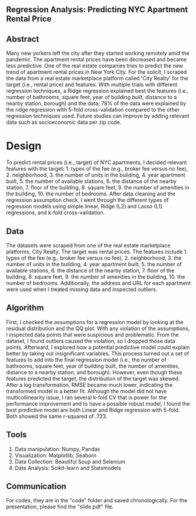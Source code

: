 ## Regression Analysis: Predicting NYC Apartment Rental Price

## Abstract 

Many new yorkers left the city after they started working remotely amid the pandemic. The apartment rental prices have been decreased and became less predictive. One of the real estate companies tries to predict the new trend of apartment rental prices in New York City. For the solicit, I scraped the data from a real estate marketplace platform called 'City Realty' for the target (i.e., rental price) and features. With multiple trials with different regression techniques, a Ridge regression explained best the features (i.e., number of bathrooms, square feet, year of building built, distance to a nearby station, borough) and the data; 78% of the data were explained by the ridge regression with 5-fold cross-validation compared to the other regression techniques used. Future studies can improve by adding relevant data such as socioeconomic data per zip code. 

# Design

To predict rental prices (i.e., target) of NYC apartments, I decided relevant features with the target: 1. types of the fee (e.g., broker fee versus no fee), 2. neighborhood, 3. the number of units in the building, 4. year apartment built, 5. the number of available stations, 6. the distance of the nearby station, 7. floor of the building, 8. square feet, 9. the number of amenities in the building, 10. the number of bedrooms. After data cleaning and the regression assumption check, I went through the different types of regression models using simple linear, Ridge (L2) and Lasso (L1) regressions, and k-fold cross-validation. 

## Data

The datasets were scraped from one of the real estate marketplace platforms, City Realty. The target was rental prices. The features include 1. types of the fee (e.g., broker fee versus no fee), 2. neighborhood, 3. the number of units in the building, 4. year apartment built, 5. the number of available stations, 6. the distance of the nearby station, 7. floor of the building, 8. square feet, 9. the number of amenities in the building, 10. the number of bedrooms. Additionally, the address and URL for each apartment were used when I treated missing data and inspected outliers. 

## Algorithm

First, I checked the assumptions for a regression model by looking at the residual distribution and the QQ plot. With any violation of the assumptions, I inspected data points that were suspicious and problematic. From the dataset, I found outliers caused the violation, so I dropped those data points. Afterward, I explored how a potential predictive model could explain better by taking out insignificant variables. This process turned out a set of features to add into the final regression model (i.e., the number of bathrooms, square feet, year of building built, the number of amenities, distance to a nearby station, and borough). However, even though these features predicted the target, the distribution of the target was skewed. After a log transformation, RMSE became much lower, indicating the transformed model is a better fit. Although the model did not have multicollinearity issue, I ran several k-fold CV  that  is power for the performance improvement and to have a possible robust model, I found the best predictive model are both Linear and Ridge regression with 5-fold. Both showed the same r-squared of .723.

## Tools

1. Data manipulation: Numpy, Pandas
2. Visualization: Matplotlib, Seaborn
3. Data Collection: Beautiful Soup and Selenium
4. Data Analysis: Scikit-learn and Statsmodels


## Communication
For codes, they are in the "code" folder and saved chronologically. For the presentation, please find the "slide.pdf" file. 